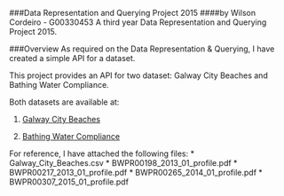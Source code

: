###Data Representation and Querying Project 2015
####by Wilson Cordeiro - G00330453
A third year Data Representation and Querying Project 2015. 

###Overview
As required on the Data Representation & Querying, I have created a simple API for a dataset.

This project provides an API for two dataset: Galway City Beaches and Bathing Water Compliance.

Both datasets are available at:

1. [Galway City Beaches](https://data.gov.ie/dataset/galway-city-beaches)

2. [Bathing Water Compliance](https://data.gov.ie/dataset/bathing-water-compliance)

For reference, I have attached the following files:
    * Galway_City_Beaches.csv
    * BWPR00198_2013_01_profile.pdf
    * BWPR00217_2013_01_profile.pdf
    * BWPR00265_2014_01_profile.pdf
    * BWPR00307_2015_01_profile.pdf